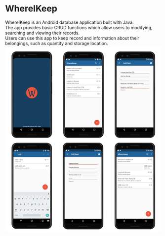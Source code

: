 # WhereIKeep
WhereIKeep is an Android database application built with Java.
<br>
The app provides basic CRUD functions which allow users to modifying, searching and viewing their records.
<br>
Users can use this app to keep record and information about their belongings, such as quantity and storage location.
<br>
<img src="whereikeep-img.png"/>
